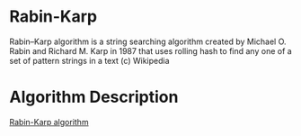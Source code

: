# Rabin-Karp

Rabin–Karp algorithm is a string searching algorithm created by Michael O. Rabin and Richard M. Karp in 1987 that uses rolling hash to find any one of a set of pattern strings in a text (c) Wikipedia

# Algorithm Description
[Rabin-Karp algorithm](https://en.wikipedia.org/wiki/Rabin%E2%80%93Karp_algorithm)
